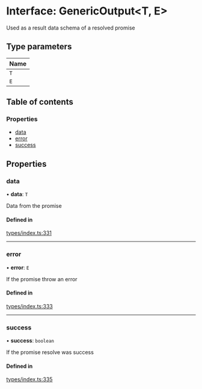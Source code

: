 # Interface: GenericOutput<T, E\>

Used as a result data schema of a resolved promise

## Type parameters

| Name |
| :------ |
| `T` |
| `E` |

## Table of contents

### Properties

- [data](GenericOutput.md#data)
- [error](GenericOutput.md#error)
- [success](GenericOutput.md#success)

## Properties

### data

• **data**: `T`

Data from the promise

#### Defined in

[types/index.ts:331](https://github.com/nevermined-io/components-catalog/blob/c3c2dc1/lib/src/types/index.ts#L331)

___

### error

• **error**: `E`

If the promise throw an error

#### Defined in

[types/index.ts:333](https://github.com/nevermined-io/components-catalog/blob/c3c2dc1/lib/src/types/index.ts#L333)

___

### success

• **success**: `boolean`

If the promise resolve was success

#### Defined in

[types/index.ts:335](https://github.com/nevermined-io/components-catalog/blob/c3c2dc1/lib/src/types/index.ts#L335)
